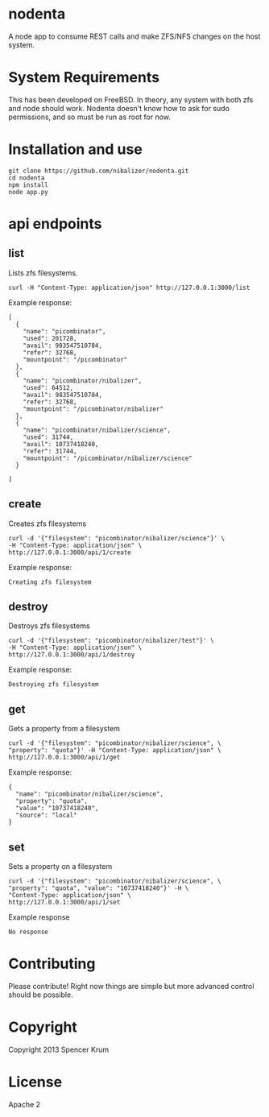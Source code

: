 nodenta
=======


A node app to consume REST calls and make ZFS/NFS changes on the host system.




System Requirements
===================

This has been developed on FreeBSD. In theory, any system with both zfs and node should work. Nodenta doesn't know how to ask for sudo permissions, and so must be run as root for now.



Installation and use
====================

    git clone https://github.com/nibalizer/nodenta.git
    cd nodenta
    npm install
    node app.py



api endpoints
=============


list
----

Lists zfs filesystems.

    curl -H "Content-Type: application/json" http://127.0.0.1:3000/list

Example response:

    [
      {
        "name": "picombinator",
        "used": 201728,
        "avail": 983547510784,
        "refer": 32768,
        "mountpoint": "/picombinator"
      },
      {
        "name": "picombinator/nibalizer",
        "used": 64512,
        "avail": 983547510784,
        "refer": 32768,
        "mountpoint": "/picombinator/nibalizer"
      },
      {
        "name": "picombinator/nibalizer/science",
        "used": 31744,
        "avail": 10737418240,
        "refer": 31744,
        "mountpoint": "/picombinator/nibalizer/science"
      }

    ]


create
------

Creates zfs filesystems

    curl -d '{"filesystem": "picombinator/nibalizer/science"}' \
    -H "Content-Type: application/json" \
    http://127.0.0.1:3000/api/1/create


Example response:


    Creating zfs filesystem


destroy
-------

Destroys zfs filesystems

    curl -d '{"filesystem": "picombinator/nibalizer/test"}' \
    -H "Content-Type: application/json" \
    http://127.0.0.1:3000/api/1/destroy


Example response:


    Destroying zfs filesystem


get
---

Gets a property from a filesystem


    curl -d '{"filesystem": "picombinator/nibalizer/science", \
    "property": "quota"}' -H "Content-Type: application/json" \
    http://127.0.0.1:3000/api/1/get


Example response:


    {
      "name": "picombinator/nibalizer/science",
      "property": "quota",
      "value": "10737418240",
      "source": "local"
    }



set
---

Sets a property on a filesystem


    curl -d '{"filesystem": "picombinator/nibalizer/science", \
    "property": "quota", "value": "10737418240"}' -H \
    "Content-Type: application/json" \
    http://127.0.0.1:3000/api/1/set

    
Example response


    No response




Contributing
============

Please contribute! Right now things are simple but more advanced control should be possible.


Copyright
=========

Copyright 2013 Spencer Krum



License
=======

Apache 2






